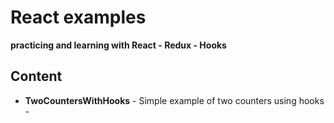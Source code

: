 #  React examples
**practicing and learning with React - Redux - Hooks**

## Content

* **TwoCountersWithHooks** - Simple example of two counters using hooks -
